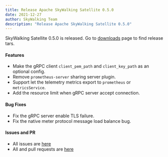```yaml
---
title: Release Apache SkyWalking Satellite 0.5.0
date: 2021-12-27
author: SkyWalking Team
description: "Release Apache SkyWalking Satellite 0.5.0"
---
```


SkyWalking Satellite 0.5.0 is released. Go to [downloads](https://skywalking.apache.org/downloads) page to find release tars.

#### Features

- Make the gRPC client `client_pem_path` and `client_key_path` as an optional config.
- Remove `prometheus-server` sharing server plugin.
- Support let the telemetry metrics export to `prometheus` or `metricsService`.
- Add the resource limit when gRPC server accept connection.

#### Bug Fixes

- Fix the gRPC server enable TLS failure.
- Fix the native meter protocol message load balance bug.

#### Issues and PR

- All issues are [here](https://github.com/apache/skywalking/milestone/113?closed=1)
- All and pull requests are [here](https://github.com/apache/skywalking-satellite/pulls?q=is%3Apr+milestone%3A0.5.0+is%3Aclosed)
